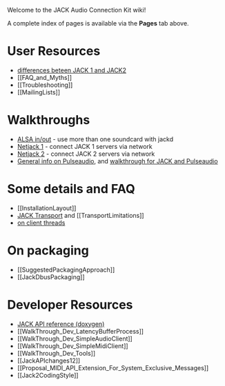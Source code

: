 Welcome to the JACK Audio Connection Kit wiki! 

A complete index of pages is available via the **Pages** tab above.

# User Resources

*  [differences beteen JACK 1 and JACK2](wiki/Q_difference_jack1_jack2)
*  [[FAQ_and_Myths]]
*  [[Troubleshooting]]
*  [[MailingLists]]

# Walkthroughs

*  [ALSA in/out](wiki/WalkThrough_User_AlsaInOut) - use more than one soundcard with jackd
*  [Netjack 1](wiki/WalkThrough_User_NetJack) - connect JACK 1 servers via network
*  [Netjack 2](wiki/WalkThrough_User_NetJack2) - connect JACK 2 servers via network
*  [General info on Pulseaudio](wiki/PulseAudio), and [walkthrough for JACK and Pulseaudio](wiki/WalkThrough_User_PulseOnJack)

# Some details and FAQ

*  [[InstallationLayout]]
*  [JACK Transport](wiki/TransportSupport) and [[TransportLimitations]]
*  [on client threads](wiki/WalkThrough_User_ClientThreads)

# On packaging

*  [[SuggestedPackagingApproach]]
*  [[JackDbusPackaging]]

# Developer Resources

*  [JACK API reference (doxygen)](http://jackaudio.github.io/api/)
*  [[WalkThrough_Dev_LatencyBufferProcess]]
*  [[WalkThrough_Dev_SimpleAudioClient]]
*  [[WalkThrough_Dev_SimpleMidiClient]]
*  [[WalkThrough_Dev_Tools]]
*  [[JackAPIchanges12]]
*  [[Proposal_MIDI_API_Extension_For_System_Exclusive_Messages]]
*  [[Jack2CodingStyle]]

